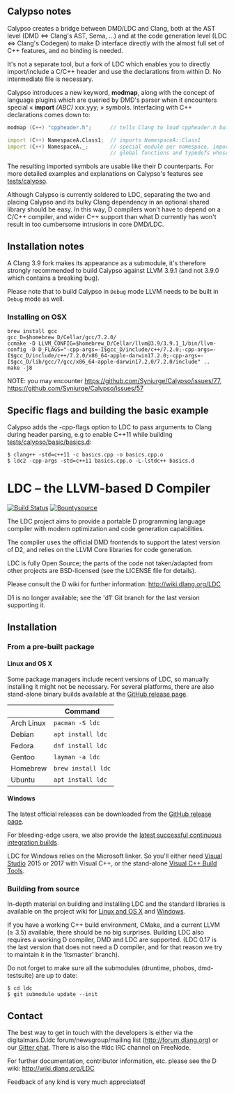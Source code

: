 Calypso notes
------------

Calypso creates a bridge between DMD/LDC and Clang, both at the AST level (DMD <=> Clang's AST, Sema, ...) and at the code generation level (LDC <=> Clang's Codegen) to make D interface directly with the almost full set of C++ features, and no binding is needed.

It's not a separate tool, but a fork of LDC which enables you to directly import/include a C/C++ header and use the declarations from within D. No intermediate file is necessary.

Calypso introduces a new keyword, **modmap**, along with the concept of language plugins which are queried by DMD's parser when it encounters special « **import** *(ABC)* xxx.yyy; » symbols. Interfacing with C++ declarations comes down to:

```D
modmap (C++) "cppheader.h";      // tells Clang to load cppheader.h but do not import anything

import (C++) NamespaceA.Class1;  // imports NamespaceA::Class1
import (C++) NamespaceA._;       // special module per namespace, imports every global variables,
                                 // global functions and typedefs whose direct parent is NamespaceA::
```

The resulting imported symbols are usable like their D counterparts. For more detailed examples and explanations on Calypso's features see [tests/calypso](tests/calypso).

Although Calypso is currently soldered to LDC, separating the two and placing Calypso and its bulky Clang dependency in an optional shared library should be easy. In this way, D compilers won't have to depend on a C/C++ compiler, and wider C++ support than what D currently has won't result in too cumbersome intrusions in core DMD/LDC.

Installation notes
-------

A Clang 3.9 fork makes its appearance as a submodule, it's therefore strongly recommended to build Calypso against LLVM 3.9.1 (and not 3.9.0 which contains a breaking bug).

Please note that to build Calypso in ```Debug``` mode LLVM needs to be built in ```Debug``` mode as well.

### Installing on OSX
```
brew install gcc
gcc_D=$homebrew_D/Cellar/gcc/7.2.0/
ccmake -D LLVM_CONFIG=$homebrew_D/Cellar/llvm@3.9/3.9.1_1/bin/llvm-config -D D_FLAGS="-cpp-args=-I$gcc_D/include/c++/7.2.0;-cpp-args=-I$gcc_D/include/c++/7.2.0/x86_64-apple-darwin17.2.0;-cpp-args=-I$gcc_D/lib/gcc/7/gcc/x86_64-apple-darwin17.2.0/7.2.0/include" ..
make -j8
```
NOTE: you may encounter https://github.com/Syniurge/Calypso/issues/77, https://github.com/Syniurge/Calypso/issues/57

Specific flags and building the basic example
-------

Calypso adds the -cpp-flags option to LDC to pass arguments to Clang during header parsing, e.g to enable C++11 while building [tests/calypso/basic/basics.d](tests/calypso/basic/basics.d):

    $ clang++ -std=c++11 -c basics.cpp -o basics.cpp.o
    $ ldc2 -cpp-args -std=c++11 basics.cpp.o -L-lstdc++ basics.d

LDC – the LLVM-based D Compiler
===============================

[![Build Status](https://travis-ci.org/ldc-developers/ldc.png?branch=master)][1]
[![Bountysource](https://www.bountysource.com/badge/tracker?tracker_id=283332)][3]

The LDC project aims to provide a portable D programming language
compiler with modern optimization and code generation capabilities.

The compiler uses the official DMD frontends to support the latest
version of D2, and relies on the LLVM Core libraries for code
generation.

LDC is fully Open Source; the parts of the code not taken/adapted from
other projects are BSD-licensed (see the LICENSE file for details).

Please consult the D wiki for further information:
http://wiki.dlang.org/LDC

D1 is no longer available; see the 'd1' Git branch for the last
version supporting it.


Installation
------------

### From a pre-built package

#### Linux and OS X

Some package managers include recent versions of LDC, so manually
installing it might not be necessary. For several platforms, there
are also stand-alone binary builds available at the
[GitHub release page](https://github.com/ldc-developers/ldc/releases).

|              | Command               |
| ------------ | --------------------- |
| Arch Linux   | `pacman -S ldc`       |
| Debian       | `apt install ldc` |
| Fedora       | `dnf install ldc`     |
| Gentoo       | `layman -a ldc`       |
| Homebrew     | `brew install ldc`    |
| Ubuntu       | `apt install ldc` |

#### Windows

The latest official releases can be downloaded from the
[GitHub release page](https://github.com/ldc-developers/ldc/releases).

For bleeding-edge users, we also provide the
[latest successful continuous integration builds](https://github.com/ldc-developers/ldc/releases/tag/LDC-Win64-master).

LDC for Windows relies on the Microsoft linker. So you'll either need
[Visual Studio](https://www.visualstudio.com/downloads/) 2015 or 2017
with Visual C++, or the stand-alone
[Visual C++ Build Tools](http://landinghub.visualstudio.com/visual-cpp-build-tools).

### Building from source

In-depth material on building and installing LDC and the standard
libraries is available on the project wiki for
[Linux and OS X](http://wiki.dlang.org/Building_LDC_from_source) and
[Windows](http://wiki.dlang.org/Building_and_hacking_LDC_on_Windows_using_MSVC).

If you have a working C++ build environment, CMake, and a current LLVM (≥ 3.5)
available, there should be no big surprises.
Building LDC also requires a working D compiler, DMD and LDC are supported.
(LDC 0.17 is the last version that does not need a D compiler,
and for that reason we try to maintain it in the 'ltsmaster' branch).

Do not forget to make sure all the submodules (druntime, phobos, dmd-testsuite)
are up to date:

    $ cd ldc
    $ git submodule update --init

Contact
-------

The best way to get in touch with the developers is either via the
digitalmars.D.ldc forum/newsgroup/mailing list
(http://forum.dlang.org) or our [Gitter chat](http://gitter.im/ldc-developers/main).
There is also the #ldc IRC channel on FreeNode.

For further documentation, contributor information, etc. please see
the D wiki: http://wiki.dlang.org/LDC

Feedback of any kind is very much appreciated!


[1]: https://travis-ci.org/ldc-developers/ldc "Build Status"
[2]: https://coveralls.io/r/ldc-developers/ldc "Test Coverage"
[3]: https://www.bountysource.com/trackers/283332-ldc?utm_source=283332&utm_medium=shield&utm_campaign=TRACKER_BADGE "Bountysource"
